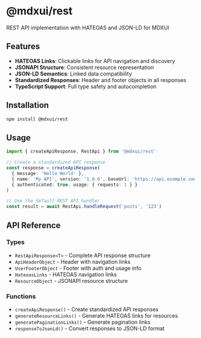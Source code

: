 # @mdxui/rest

REST API implementation with HATEOAS and JSON-LD for MDXUI

## Features

- **HATEOAS Links**: Clickable links for API navigation and discovery
- **JSONAPI Structure**: Consistent resource representation
- **JSON-LD Semantics**: Linked data compatibility
- **Standardized Responses**: Header and footer objects in all responses
- **TypeScript Support**: Full type safety and autocompletion

## Installation

```bash
npm install @mdxui/rest
```

## Usage

```typescript
import { createApiResponse, RestApi } from '@mdxui/rest'

// Create a standardized API response
const response = createApiResponse(
  { message: 'Hello World' },
  { name: 'My API', version: '1.0.0', baseUrl: 'https://api.example.com' },
  { authenticated: true, usage: { requests: 1 } }
)

// Use the default REST API handler
const result = await RestApi.handleRequest('posts', '123')
```

## API Reference

### Types

- `RestApiResponse<T>` - Complete API response structure
- `ApiHeaderObject` - Header with navigation links
- `UserFooterObject` - Footer with auth and usage info
- `HateoasLinks` - HATEOAS navigation links
- `ResourceObject` - JSONAPI resource structure

### Functions

- `createApiResponse()` - Create standardized API responses
- `generateResourceLinks()` - Generate HATEOAS links for resources
- `generatePaginationLinks()` - Generate pagination links
- `responseToJsonLd()` - Convert responses to JSON-LD format
